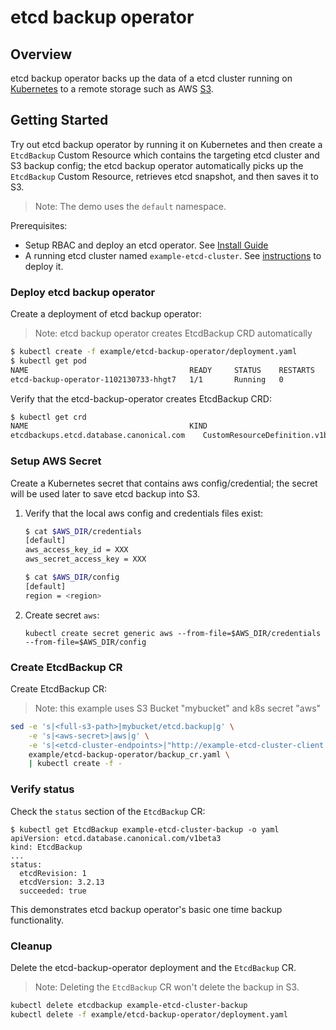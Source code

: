 # etcd backup operator

## Overview

etcd backup operator backs up the data of a etcd cluster running on [Kubernetes][Kube] to a remote storage such as AWS [S3][s3].

## Getting Started

Try out etcd backup operator by running it on Kubernetes and then create a `EtcdBackup` Custom Resource which contains the targeting etcd cluster and S3 backup config; the etcd backup operator automatically picks up the `EtcdBackup` Custom Resource, retrieves etcd snapshot, and then saves it to S3.
>Note: The demo uses the `default` namespace.

Prerequisites:
* Setup RBAC and deploy an etcd operator. See [Install Guide][install_guide]
* A running etcd cluster named `example-etcd-cluster`. See [instructions][etcd_cluster_deploy] to deploy it.

### Deploy etcd backup operator

Create a deployment of etcd backup operator:
> Note: etcd backup operator creates EtcdBackup CRD automatically

```sh
$ kubectl create -f example/etcd-backup-operator/deployment.yaml
$ kubectl get pod
NAME                                    READY     STATUS    RESTARTS   AGE
etcd-backup-operator-1102130733-hhgt7   1/1       Running   0          3s
```

Verify that the etcd-backup-operator creates EtcdBackup CRD:

```sh
$ kubectl get crd
NAME                                    KIND
etcdbackups.etcd.database.canonical.com    CustomResourceDefinition.v1beta1.apiextensions.k8s.io
```

### Setup AWS Secret

Create a Kubernetes secret that contains aws config/credential;
the secret will be used later to save etcd backup into S3.

1. Verify that the local aws config and credentials files exist:

    ```sh
    $ cat $AWS_DIR/credentials
    [default]
    aws_access_key_id = XXX
    aws_secret_access_key = XXX

    $ cat $AWS_DIR/config
    [default]
    region = <region>
    ```

2. Create secret `aws`:

    ```
    kubectl create secret generic aws --from-file=$AWS_DIR/credentials --from-file=$AWS_DIR/config
    ```

### Create EtcdBackup CR

Create EtcdBackup CR:
>Note: this example uses S3 Bucket "mybucket" and k8s secret "aws"

```sh
sed -e 's|<full-s3-path>|mybucket/etcd.backup|g' \
    -e 's|<aws-secret>|aws|g' \
    -e 's|<etcd-cluster-endpoints>|"http://example-etcd-cluster-client:2379"|g' \
    example/etcd-backup-operator/backup_cr.yaml \
    | kubectl create -f -
```

### Verify status

Check the `status` section of the `EtcdBackup` CR:

```
$ kubectl get EtcdBackup example-etcd-cluster-backup -o yaml
apiVersion: etcd.database.canonical.com/v1beta3
kind: EtcdBackup
...
status:
  etcdRevision: 1
  etcdVersion: 3.2.13
  succeeded: true
```

This demonstrates etcd backup operator's basic one time backup functionality.

### Cleanup

Delete the etcd-backup-operator deployment and the `EtcdBackup` CR.
> Note: Deleting the `EtcdBackup` CR won't delete the backup in S3.

```sh
kubectl delete etcdbackup example-etcd-cluster-backup
kubectl delete -f example/etcd-backup-operator/deployment.yaml
```

[Kube]:https://github.com/kubernetes/kubernetes
[s3]:https://aws.amazon.com/s3/
[etcd_cluster_deploy]:https://github.com/coreos/etcd-operator#create-and-destroy-an-etcd-cluster
[minikube]:https://github.com/kubernetes/minikube
[install_guide]:../install_guide.md
